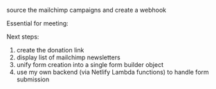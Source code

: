 source the mailchimp campaigns and create a webhook

Essential for meeting:

Next steps:
1. create the donation link
2. display list of mailchimp newsletters
3. unify form creation into a single form builder object
4. use my own backend (via Netlify Lambda functions) to
   handle form submission

